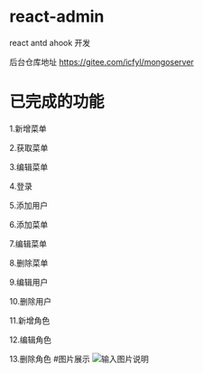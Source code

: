 # react-admin

react antd ahook 开发

后台仓库地址 https://gitee.com/icfyl/mongoserver

# 已完成的功能

1.新增菜单

2.获取菜单

3.编辑菜单

4.登录

5.添加用户

6.添加菜单

7.编辑菜单

8.删除菜单

9.编辑用户

10.删除用户

11.新增角色

12.编辑角色

13.删除角色
#图片展示
![输入图片说明](https://images.gitee.com/uploads/images/2021/0418/130123_b591ec70_2093191.png "截屏2021-04-18 下午1.01.09.png")



